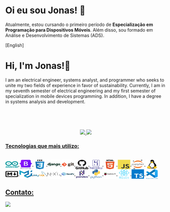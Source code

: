 # Oi eu sou Jonas! 👋

Atualmente, estou cursando o primeiro período de **Especialização em Programação para Dispositivos Móveis**. Além disso, sou formado em Análise e Desenvolvimento de Sistemas (ADS).


[English]
# Hi, I'm Jonas!👋

I am an electrical engineer, systems analyst, and programmer who seeks to unite my two fields of experience in favor of sustainability. Currently, I am in my seventh semester of electrical engineering and my first semester of specialization in mobile devices programming. In addition, I have a degree in systems analysis and development.


<br><br><br>
<div align="center">
  <a href="https://github.com/2023111epdmd0086">
  <img height="180em" src="https://github-readme-stats.vercel.app/api?username=2023111epdmd0086&show_icons=true&theme=dracula&include_all_commits=true&count_private=true"/>
  <img height="180em" src="https://github-readme-stats.vercel.app/api/top-langs/?username=2023111epdmd0086&layout=compact&langs_count=10&theme=dracula"/>
</div>
 
 ### Tecnologias que mais utilizo:

 <div style="display: inline_block"><br>
  <img align="center" alt="Jonas-Js" height="30" width="40" src="https://github.com/devicons/devicon/blob/master/icons/arduino/arduino-original-wordmark.svg">
  <img align="center" alt="Jonas-Js" height="30" width="40" src="https://github.com/devicons/devicon/blob/master/icons/bootstrap/bootstrap-original-wordmark.svg">
  <img align="center" alt="Jonas-Js" height="30" width="40" src="https://github.com/devicons/devicon/blob/master/icons/css3/css3-original-wordmark.svg">
  <img align="center" alt="Jonas-Js" height="30" width="40" src="https://github.com/devicons/devicon/blob/master/icons/django/django-plain-wordmark.svg">
  <img align="center" alt="Jonas-Js" height="30" width="40" src="https://github.com/devicons/devicon/blob/master/icons/git/git-original-wordmark.svg">
  <img align="center" alt="Jonas-Js" height="30" width="40" src="https://github.com/devicons/devicon/blob/master/icons/github/github-original-wordmark.svg">
  <img align="center" alt="Jonas-Js" height="30" width="40" src="https://github.com/devicons/devicon/blob/master/icons/heroku/heroku-original-wordmark.svg">
  <img align="center" alt="Jonas-Js" height="30" width="40" src="https://github.com/devicons/devicon/blob/master/icons/html5/html5-original-wordmark.svg">
  <img align="center" alt="Jonas-Js" height="30" width="40" src="https://github.com/devicons/devicon/blob/master/icons/javascript/javascript-original.svg">
  <img align="center" alt="Jonas-Js" height="30" width="40" src="https://github.com/devicons/devicon/blob/master/icons/jupyter/jupyter-original-wordmark.svg">
  <img align="center" alt="Jonas-Js" height="30" width="40" src="https://github.com/devicons/devicon/blob/master/icons/linux/linux-original.svg">
  <img align="center" alt="Jonas-Js" height="30" width="40" src="https://github.com/devicons/devicon/blob/master/icons/markdown/markdown-original.svg">
  <img align="center" alt="Jonas-Js" height="30" width="40" src="https://github.com/devicons/devicon/blob/master/icons/materialui/materialui-original.svg">
  <img align="center" alt="Jonas-Js" height="30" width="40" src="https://github.com/devicons/devicon/blob/master/icons/mysql/mysql-original-wordmark.svg">
  <img align="center" alt="Jonas-Js" height="30" width="40" src="https://github.com/devicons/devicon/blob/master/icons/nextjs/nextjs-original-wordmark.svg">
  <img align="center" alt="Jonas-Js" height="30" width="40" src="https://github.com/devicons/devicon/blob/master/icons/numpy/numpy-original-wordmark.svg">
  <img align="center" alt="Jonas-Js" height="30" width="40" src="https://github.com/devicons/devicon/blob/master/icons/pandas/pandas-original-wordmark.svg">
  <img align="center" alt="Jonas-Js" height="30" width="40" src="https://github.com/devicons/devicon/blob/master/icons/python/python-original-wordmark.svg">
  <img align="center" alt="Jonas-Js" height="30" width="40" src="https://github.com/devicons/devicon/blob/master/icons/raspberrypi/raspberrypi-original-wordmark.svg">
  <img align="center" alt="Jonas-Js" height="30" width="40" src="https://github.com/devicons/devicon/blob/master/icons/react/react-original-wordmark.svg"> 
  <img align="center" alt="Jonas-Js" height="30" width="40" src="https://github.com/devicons/devicon/blob/master/icons/typescript/typescript-original.svg">
  <img align="center" alt="Jonas-Js" height="30" width="40" src="https://github.com/devicons/devicon/blob/master/icons/vscode/vscode-original-wordmark.svg">  
  

</div>



## Contato:

<div> 
  <a href="https://www.linkedin.com/in/jonas-castro-713542b4/" target="_blank"><img src="https://img.shields.io/badge/-LinkedIn-%230077B5?style=for-the-badge&logo=linkedin&logoColor=white" target="_blank"></a>  
</div>








  

<!--
**2023111epdmd0086/2023111epdmd0086** is a ✨ _special_ ✨ repository because its `README.md` (this file) appears on your GitHub profile.

